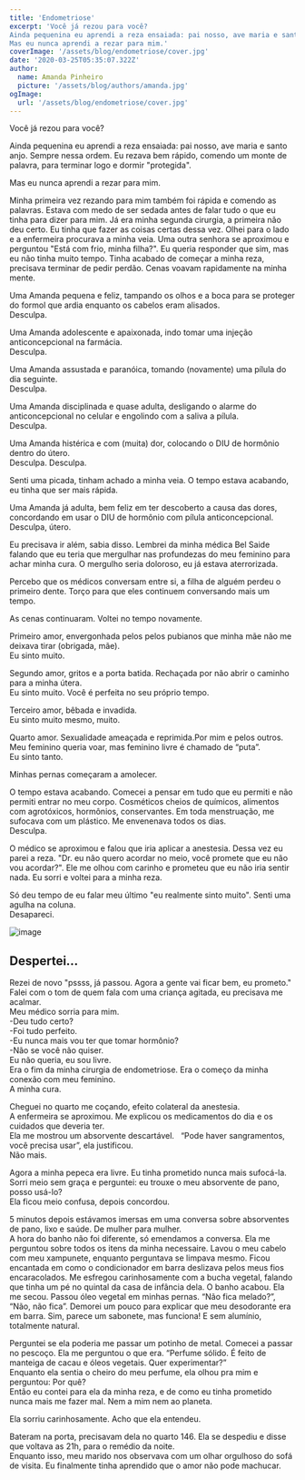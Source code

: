 ```yaml
---
title: 'Endometriose'
excerpt: 'Você já rezou para você? 
Ainda pequenina eu aprendi a reza ensaiada: pai nosso, ave maria e santo anjo. Sempre nessa ordem. Eu rezava bem rápido, comendo um monte de palavra, para terminar logo e dormir "protegida".
Mas eu nunca aprendi a rezar para mim.'
coverImage: '/assets/blog/endometriose/cover.jpg'
date: '2020-03-25T05:35:07.322Z'
author:
  name: Amanda Pinheiro
  picture: '/assets/blog/authors/amanda.jpg'
ogImage:
  url: '/assets/blog/endometriose/cover.jpg'
---
```


Você já rezou para você?  
  
Ainda pequenina eu aprendi a reza ensaiada: pai nosso, ave maria e santo anjo. Sempre nessa ordem. Eu rezava bem rápido, comendo um monte de palavra, para terminar logo e dormir "protegida".  
  
Mas eu nunca aprendi a rezar para mim.
  
Minha primeira vez rezando para mim também foi rápida e comendo as palavras. Estava com medo de ser sedada antes de falar tudo o que eu tinha para dizer para mim. Já era minha segunda cirurgia, a primeira não deu certo. Eu tinha que fazer as coisas certas dessa vez.
Olhei para o lado e a enfermeira procurava a minha veia. Uma outra senhora se aproximou e perguntou "Está com frio, minha filha?". Eu queria responder que sim, mas eu não tinha muito tempo. Tinha acabado de começar a minha reza, precisava terminar de pedir perdão. Cenas voavam rapidamente na minha mente.  
  
Uma Amanda pequena e feliz, tampando os olhos e a boca para se proteger do formol que ardia enquanto os cabelos eram alisados.  
Desculpa.  
  
Uma Amanda adolescente e apaixonada, indo tomar uma injeção anticoncepcional na farmácia.  
Desculpa.  
  
Uma Amanda assustada e paranóica, tomando (novamente) uma pílula do dia seguinte.  
Desculpa.  
  
Uma Amanda disciplinada e quase adulta, desligando o alarme do anticoncepcional no celular e engolindo com a saliva a pílula.  
Desculpa.  
  
Uma Amanda histérica e com (muita) dor, colocando o DIU de hormônio dentro do útero.  
Desculpa. Desculpa.  

Senti uma picada, tinham achado a minha veia. O tempo estava acabando, eu tinha que ser mais rápida.  
  
Uma Amanda já adulta, bem feliz em ter descoberto a causa das dores, concordando em usar o DIU de hormônio com pílula anticoncepcional.  
Desculpa, útero.  
  
Eu precisava ir além, sabia disso. Lembrei da minha médica Bel Saide falando que eu teria que mergulhar nas profundezas do meu feminino para achar minha cura. O mergulho seria doloroso, eu já estava aterrorizada.  
  
Percebo que os médicos conversam entre si, a filha de alguém perdeu o primeiro dente. Torço para que eles continuem conversando mais um tempo.  
  
As cenas continuaram. Voltei no tempo novamente.  

Primeiro amor, envergonhada pelos pelos pubianos que minha mãe não me deixava tirar (obrigada, mãe).  
Eu sinto muito.  
  
Segundo amor, gritos e a porta batida. Rechaçada por não abrir o caminho para a minha útera.  
Eu sinto muito. Você é perfeita no seu próprio tempo.  
  
Terceiro amor, bêbada e invadida.  
Eu sinto muito mesmo, muito.  
  
Quarto amor. Sexualidade ameaçada e reprimida.Por mim e pelos outros. Meu feminino queria voar, mas feminino livre é chamado de “puta”.  
Eu sinto tanto.  
  
Minhas pernas começaram a amolecer.  
  
O tempo estava acabando. Comecei a pensar em tudo que eu permiti e não permiti entrar no meu corpo. Cosméticos cheios de químicos, alimentos com agrotóxicos, hormônios, conservantes. Em toda menstruação, me sufocava com um plástico. Me envenenava todos os dias.  
Desculpa.  
  
O médico se aproximou e falou que iria aplicar a anestesia. Dessa vez eu parei a reza. "Dr. eu não quero acordar no meio, você promete que eu não vou acordar?". Ele me olhou com carinho e prometeu que eu não iria sentir nada. Eu sorri e voltei para a minha reza.  
  
Só deu tempo de eu falar meu último "eu realmente sinto muito". Senti uma agulha na coluna.  
Desapareci.  
  
  
  
![image](/assets/blog/endometriose/image2.jpg)
  

## Despertei...
  
Rezei de novo "pssss, já passou. Agora a gente vai ficar bem, eu prometo." Falei com o tom de quem fala com uma criança agitada, eu precisava me acalmar.   
Meu médico sorria para mim.  
-Deu tudo certo?  
-Foi tudo perfeito.  
-Eu nunca mais vou ter que tomar hormônio?  
-Não se você não quiser.  
Eu não queria, eu sou livre.  
Era o fim da minha cirurgia de endometriose. Era o começo da minha conexão com meu feminino.  
A minha cura.  
  
Cheguei no quarto me coçando, efeito colateral da anestesia.  
A enfermeira se aproximou. Me explicou os medicamentos do dia e os cuidados que deveria ter.  
Ela me mostrou um absorvente descartável.   
“Pode haver sangramentos, você precisa usar”, ela justificou.  
Não mais.  
  
Agora a minha pepeca era livre. Eu tinha prometido nunca mais sufocá-la.  
Sorri meio sem graça e perguntei: eu trouxe o meu absorvente de pano, posso usá-lo?  
Ela ficou meio confusa, depois concordou.  
  
5 minutos depois estávamos imersas em uma conversa sobre absorventes de pano, lixo e saúde. De mulher para mulher.  
A hora do banho não foi diferente, só emendamos a conversa. Ela me perguntou sobre todos os itens da minha necessaire. Lavou o meu cabelo com meu xampunete, enquanto perguntava se limpava mesmo. Ficou encantada em como o condicionador em barra deslizava pelos meus fios encaracolados. Me esfregou carinhosamente com a bucha vegetal, falando que tinha um pé no quintal da casa de infância dela.
O banho acabou. Ela me secou. Passou óleo vegetal em minhas pernas. “Não fica melado?”, “Não, não fica”. Demorei um pouco para explicar que meu desodorante era em barra. Sim, parece um sabonete, mas funciona! E sem alumínio, totalmente natural.  
  
Perguntei se ela poderia me passar um potinho de metal. Comecei a passar no pescoço. Ela me perguntou o que era. “Perfume sólido. É feito de manteiga de cacau e óleos vegetais. Quer experimentar?”  
Enquanto ela sentia o cheiro do meu perfume, ela olhou pra mim e perguntou: Por quê?  
Então eu contei para ela da minha reza, e de como eu tinha prometido nunca mais me fazer mal. Nem a mim nem ao planeta.  
  
Ela sorriu carinhosamente. Acho que ela entendeu.  
  
Bateram na porta, precisavam dela no quarto 146. Ela se despediu e disse que voltava as 21h, para o remédio da noite.  
Enquanto isso, meu marido nos observava com um olhar orgulhoso do sofá de visita. Eu finalmente tinha aprendido que o amor não pode machucar.  
